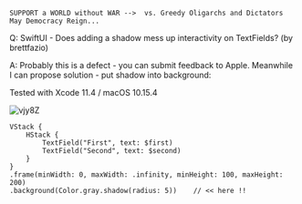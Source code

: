 ```
SUPPORT a WORLD without WAR -->  vs. Greedy Oligarchs and Dictators
May Democracy Reign... 
```

Q: SwiftUI - Does adding a shadow mess up interactivity on TextFields? (by brettfazio)

A: Probably this is a defect - you can submit feedback to Apple. Meanwhile I can propose solution - put shadow into background:

Tested with Xcode 11.4 / macOS 10.15.4

![vjy8Z](https://user-images.githubusercontent.com/62171579/172042167-fbd001e6-19dc-4993-b38b-b6e084b980ee.png)

```
VStack {
    HStack {
        TextField("First", text: $first)
        TextField("Second", text: $second)
    }
}
.frame(minWidth: 0, maxWidth: .infinity, minHeight: 100, maxHeight: 200)
.background(Color.gray.shadow(radius: 5))    // << here !!
```
